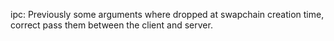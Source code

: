 ipc: Previously some arguments where dropped at swapchain creation time,
correct pass them between the client and server.
